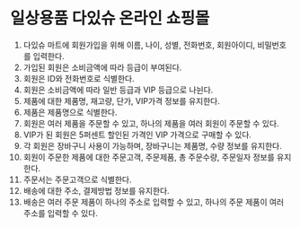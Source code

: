 # 일상용품 다있슈 온라인 쇼핑몰

1. 다있슈 마트에 회원가입을 위해 이름, 나이, 성별, 전화번호, 회원아이디, 비밀번호를 입력한다.
2. 가입된 회원은 소비금액에 따라 등급이 부여된다.
3. 회원은 ID와 전화번호로 식별한다.
4. 회원은 소비금액에 따라 일반 등급과 VIP 등급으로 나뉜다.
5. 제품에 대한 제품명, 재고량, 단가, VIP가격 정보를 유지한다.
6. 제품은 제품명으로 식별한다.
7. 회원은 여러 제품을 주문할 수 있고, 하나의 제품을 여러 회원이 주문할 수 있다.
8. VIP가 된 회원은 5퍼센트 할인된 가격인 VIP 가격으로 구매할 수 있다.
9. 각 회원은 장바구니 사용이 가능하며, 장바구니는 제품명, 수량 정보를 유지한다.
10. 회원이 주문한 제품에 대한 주문고객, 주문제품, 총 주문수량, 주문일자 정보를 유지한다.
11. 주문서는 주문고객으로 식별한다.
12. 배송에 대한 주소, 결제방법 정보를 유지한다.
13. 배송은 여러 주문 제품이 하나의 주소로 입력할 수 있고, 하나의 주문 제품이 여러 주소를 입력할 수 있다.
